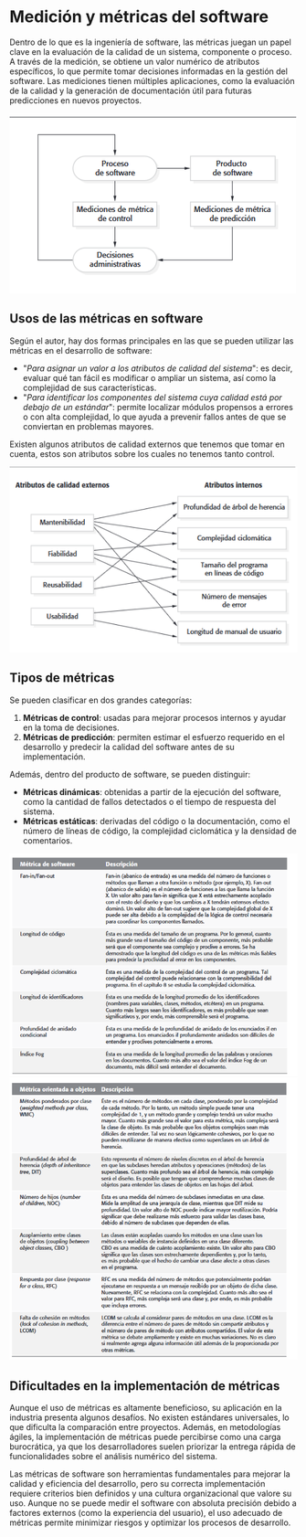 # Medición y métricas del software

Dentro de lo que es la ingeniería de software, las métricas juegan un papel clave en la evaluación de la calidad de un sistema, componente o proceso. A través de la medición, se obtiene un valor numérico de atributos específicos, lo que permite tomar decisiones informadas en la gestión del software. Las mediciones tienen múltiples aplicaciones, como la evaluación de la calidad y la generación de documentación útil para futuras predicciones en nuevos proyectos.

![](../../../00%20Attachments/Pasted%20image%2020250218213530.png)

## Usos de las métricas en software

Según el autor, hay dos formas principales en las que se pueden utilizar las métricas en el desarrollo de software:

- "_Para asignar un valor a los atributos de calidad del sistema_": es decir, evaluar qué tan fácil es modificar o ampliar un sistema, así como la complejidad de sus características.
- "_Para identificar los componentes del sistema cuya calidad está por debajo de un estándar_": permite localizar módulos propensos a errores o con alta complejidad, lo que ayuda a prevenir fallos antes de que se conviertan en problemas mayores.

Existen algunos atributos de calidad externos que tenemos que tomar en cuenta, estos son atributos sobre los cuales no tenemos tanto control.

![](../../../00%20Attachments/Pasted%20image%2020250218214936.png)
## Tipos de métricas

Se pueden clasificar en dos grandes categorías:

1. **Métricas de control**: usadas para mejorar procesos internos y ayudar en la toma de decisiones.
2. **Métricas de predicción**: permiten estimar el esfuerzo requerido en el desarrollo y predecir la calidad del software antes de su implementación.

Además, dentro del producto de software, se pueden distinguir:

- **Métricas dinámicas**: obtenidas a partir de la ejecución del software, como la cantidad de fallos detectados o el tiempo de respuesta del sistema.
- **Métricas estáticas**: derivadas del código o la documentación, como el número de líneas de código, la complejidad ciclomática y la densidad de comentarios.

![](../../../00%20Attachments/Pasted%20image%2020250218215113.png)
![](../../../00%20Attachments/Pasted%20image%2020250218215130.png)
## Dificultades en la implementación de métricas

Aunque el uso de métricas es altamente beneficioso, su aplicación en la industria presenta algunos desafíos. No existen estándares universales, lo que dificulta la comparación entre proyectos. Además, en metodologías ágiles, la implementación de métricas puede percibirse como una carga burocrática, ya que los desarrolladores suelen priorizar la entrega rápida de funcionalidades sobre el análisis numérico del sistema.

Las métricas de software son herramientas fundamentales para mejorar la calidad y eficiencia del desarrollo, pero su correcta implementación requiere criterios bien definidos y una cultura organizacional que valore su uso. Aunque no se puede medir el software con absoluta precisión debido a factores externos (como la experiencia del usuario), el uso adecuado de métricas permite minimizar riesgos y optimizar los procesos de desarrollo.